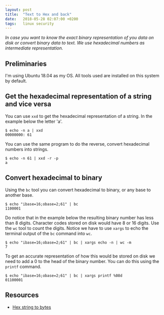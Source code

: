 ```yaml
---
layout: post
title:  "Text to Hex and back"
date:   2018-05-28 02:07:00 +0200
tags:   linux security
---
```

*In case you want to know the exact binary representation of you data on disk or convert binary data to text. We use hexadecimal numbers as intermediate representation.*

## Preliminaries
I'm using Ubuntu 18.04 as my OS. All tools used are installed on this system by default.

## Get the hexadecimal representation of a string and vice versa
You can use `xxd` to get the hexadecimal representation of a string. In the example below the letter 'a'.
```console
$ echo -n a | xxd
00000000: 61
```

You can use the same program to do the reverse, convert hexadecimal numbers into strings.
```console
$ echo -n 61 | xxd -r -p
a
```

## Convert hexadecimal to binary
Using the `bc` tool you can convert hexadecimal to binary, or any base to another base.
```console
$ echo "ibase=16;obase=2;61" | bc
1100001
```

Do notice that in the example below the resulting binary number has less than 8 digits. Character codes stored on disk would have 8 or 16 digits. Use the `wc` tool to count the digits. Notice we have to use `xargs` to echo the terminal output of the `bc` command into `wc`.

```console
$ echo "ibase=16;obase=2;61" | bc | xargs echo -n | wc -m
7
```

To get an accurate representation of how this would be stored on disk we need to add a 0 to the head of the binary number. You can do this using the `printf` command.

```console
$ echo "ibase=16;obase=2;61" | bc | xargs printf %08d
01100001
```

## Resources
- [Hex string to bytes][stack]

[stack]: https://stackoverflow.com/questions/1604765/linux-shell-scripting-hex-string-to-bytes
